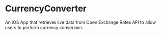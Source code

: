 # CurrencyConverter
An iOS App that retrieves live data from Open Exchange Rates API to allow users to perform currency conversion.
